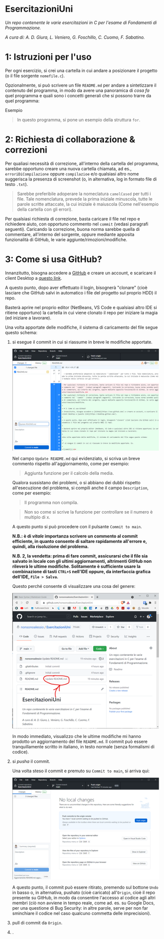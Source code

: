 # EsercitazioniUni
 *Un repo contenente le varie esercitazioni in C per l'esame di Fondamenti di Programmazione.*

 *A cura di: A. D. Giura, L. Veniero, G. Foschillo, C. Cuomo, F. Sabatino.*

 # 1: Istruzioni per l'uso
 Per ogni esercizio, si crei una cartella in cui andare a posizionare il progetto (o il file sorgente ```nomefile.c```).
 
 Opzionalmente, si può scrivere un file ```README.md``` per andare a sintetizzare il contenuto del programma, in modo da avere una panoramica di *cosa fa* quel programma e quali sono i concetti generali che si possono trarre da quel programma:
 
 Esempio
 > In questo programma, si pone un esempio della struttura ```for```.

 # 2: Richiesta di collaborazione & correzioni
 Per qualiasi necessità di correzione, all'interno della cartella del programma, sarebbe opportuno creare una nuova cartella chiamata, ad es., ``erroriDiCompilazione`` oppure ``compilazioe`` e/o qualsiasi altro nome suggerisca la presenza di screenshot (o, in alternativa, log in formato file di testo ``.txt``).

 > Sarebbe preferibile adoperare la nomeclatura ``camelCased`` per tutti i file. Tale nomenclatura, prevede la prima iniziale minuscola, tutte le parole scritte attaccate, la cui iniziale è maiuscola (Come nell'esempio della cartella con gli errori).

 Per qualsiasi richiesta di correzione, basta caricare il file nel repo e richiedere aiuto, con opportuno commento nel ``commit`` (vedasi paragrafi seguenti). Caricando la correzione, buona norma sarebbe quella di commentare, all'interno del sorgente, oppure mediante apposita funzionalità di GitHub, le varie aggiunte/rimozioni/modifiche.

 # 3: Come si usa GitHub?
 Innanzitutto, bisogna accedere a [GitHub](https://www.github.com/) e creare un account, e scaricare il client Desktop a [questo link](https://desktop.github.com/).

 A questo punto, dopo aver effettuato il login, bisognerà "clonare" (cioè lasciare che GitHub salvi in automatico i file del progetto sul proprio HDD) il repo.

 Basterà aprire nel proprio editor (NetBeans, VS Code e qualsiasi altro IDE si ritiene opportuno) la cartella in cui viene clonato il repo per iniziare la magia (ed iniziare a lavorare).

Una volta apportate delle modifiche, il sistema di caricamento del file segue questo schema:
1. si esegue il commit in cui si riassume in breve le modifiche apportate.

    ![commit](/assets/readme/commit.png)

    Nel campo ``Update README.md`` qui evidenziato, si scriva un breve commento rispetto all'aggiornamento, come per esempio:

    > Aggiunta funzione per il calcolo della media.


    Qualora sussistano dei problemi, o si abbiano dei dubbi rispetto all'esecuzione del problema, si compili anche il campo ``Description``, come per esempio:

    > Il programma non compila.

    > Non so come si scrive la funzione per controllare se il numero è multiplo di x.

    A questo punto si può procedere con il pulsante ``Commit to main``.

    **N.B.: è di _vitale_ importanza scrivere un commento al commit efficiente, in quanto consente di saltare rapidamente all'errore e, quindi, alla risoluzione del problema.**

    **N.B. 2, la vendetta: prima di fare commit, assicurarsi che il file sia salvato in locale con gli ultimi aggiornamenti, altrimenti GitHub non rileverà le ultime modifiche. Solitamente è sufficiente usare la combinazione di tasti ``CTRL+S`` nell'IDE oppure, da interfaccia grafica dell'IDE, ``File > Salva``.**

    Questo perché consente di visualizzare una cosa del genere:

    ![efficacia del commit](/assets/readme/effCommit.png)

    In modo immediato, visualizzo che le ultime modifiche mi hanno prodotto un aggiornamento del file ``README.md``. Il commit può essere tranquillamente scritto in italiano, in testo normale (senza formalismi di codice).

2. si *pusha* il commit.

    Una volta steso il commit e premuto su ``Commit to main``, si arriva qui:

    ![committed](/assets/readme/committed.png)

    A questo punto, il commit può essere ritirato, premendo sul bottone ``Undo`` in basso o, in alternativa, pushato (cioè caricato) all'``Origin``, cioè il repo presente su GitHub, in modo da consentire l'accesso al codice agli altri membri (ciò non avviene in tempo reale, come ad. es. su Google Docs, per una questione di Bug Security: in altre parole, serve per non far sminchiare il codice nel caso qualcuno commetta delle imprecisioni).

3. pull di commit da ``Origin``.
4. .
